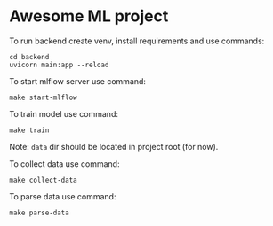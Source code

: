 # Awesome ML project

To run backend create venv, install requirements and use commands:
```
cd backend
uvicorn main:app --reload
```


To start mlflow server use command:
```
make start-mlflow
```

To train model use command:
```
make train
```
Note: `data` dir should be located in project root (for now).

To collect data use command:
```
make collect-data
```

To parse data use command:
```
make parse-data
```
